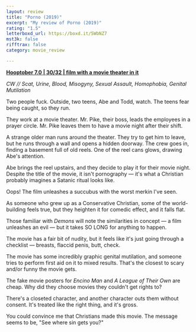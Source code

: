 ```yaml
---
layout: review
title: "Porno (2019)"
excerpt: "My review of Porno (2019)"
rating: "1.5"
letterboxd_url: https://boxd.it/5WbNZ7
mst3k: false
rifftrax: false
category: movie_review

---
```


<b><a href="https://boxd.it/pOK5i/detail">Hooptober 7.0 | 30/32 | film with a movie theater in it</a></b>

<i>CW // Scat, Urine, Blood, Misogyny, Sexual Assault, Homophobia, Genital Mutilation</i>

Two people fuck. Outside, two teens, Abe and Todd, watch. The teens fear being caught, so they run.

They work at a movie theater. Mr. Pike, their boss, leads the employees in a prayer circle. Mr. Pike leaves them to have a movie night after their shift.

A strange older man runs around the theater. They try to get him to leave, but he runs through a wall and opens a hidden doorway. The crew goes in, finding a basement full of old reels. One of the reel cans glows, drawing Abe's attention.

Abe brings the reel upstairs, and they decide to play it for their movie night. Despite the title of the movie, it isn't pornography — it's what a Christian probably imagines a Satanic ritual looks like.

Oops! The film unleashes a succubus with the worst merkin I've seen.

As someone who grew up as a Conservative Christian, some of the world-building feels true, but they heighten it for comedic effect, and it falls flat.

Those familiar with <i>Demons</i> will note the similarities in concept — a film unleashes an evil — but it takes SO LONG for anything to happen.

The movie has a fair bit of nudity, but it feels like it's just going through a checklist — breasts, flaccid penis, butt, check.

The movie has some incredibly graphic genital mutilation, and someone tries to perform first aid on it to mixed results. That's the closest to scary and/or funny the movie gets.

The fake movie posters for <i>Encino Man</i> and <i>A League of Their Own</i> are cheap. Why did they choose movies they couldn't get rights to?

There's a closeted character, and another character outs them without consent. It's treated like the right thing, and it's gross.

You could convince me that Christians made this movie. The message seems to be, "See where sin gets you?"